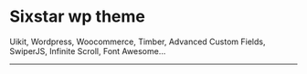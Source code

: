 # Sixstar wp theme

Uikit, Wordpress, Woocommerce, Timber, Advanced Custom Fields, SwiperJS, Infinite Scroll, Font Awesome...

---
